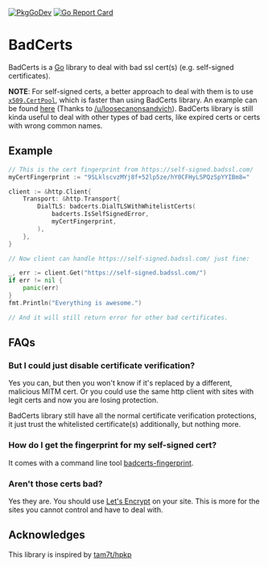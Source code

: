 [![PkgGoDev](https://pkg.go.dev/badge/github.com/fishy/badcerts)](https://pkg.go.dev/github.com/fishy/badcerts)
[![Go Report Card](https://goreportcard.com/badge/github.com/fishy/badcerts)](https://goreportcard.com/report/github.com/fishy/badcerts)

# BadCerts

BadCerts is a [Go](https://golang.org) library to deal with bad ssl cert(s)
(e.g. self-signed certificates).

**NOTE**: For self-signed certs, a better approach to deal with them is to use
[`x509.CertPool`](https://pkg.go.dev/crypto/x509#CertPool),
which is faster than using BadCerts library.
An example can be found
[here](https://github.com/fishy/blynk-proxy/blob/741ab221c0624d8b522428f7ac0958584c6d2a1f/main.go#L59-L77)
(Thanks to
[/u/loosecanonsandvich](https://www.reddit.com/r/golang/comments/8prc19/a_go_library_to_deal_with_bad_https_certs/e0dmnzp/)).
BadCerts library is still kinda useful to deal with other types of bad certs,
like expired certs or certs with wrong common names.

## Example

```go
// This is the cert fingerprint from https://self-signed.badssl.com/
myCertFingerprint := "9SLklscvzMYj8f+52lp5ze/hY0CFHyLSPQzSpYYIBm8="

client := &http.Client{
	Transport: &http.Transport{
		DialTLS: badcerts.DialTLSWithWhitelistCerts(
			badcerts.IsSelfSignedError,
			myCertFingerprint,
		),
	},
}

// Now client can handle https://self-signed.badssl.com/ just fine:

_, err := client.Get("https://self-signed.badssl.com/")
if err != nil {
	panic(err)
}
fmt.Println("Everything is awesome.")

// And it will still return error for other bad certificates.
```

## FAQs

### But I could just disable certificate verification?

Yes you can,
but then you won't know if it's replaced by a different, malicious MITM cert.
Or you could use the same http client with sites with legit certs and now you
are losing protection.

BadCerts library still have all the normal certificate verification protections,
it just trust the whitelisted certificate(s) additionally, but nothing more.

### How do I get the fingerprint for my self-signed cert?

It comes with a command line tool
[badcerts-fingerprint](https://pkg.go.dev/github.com/fishy/badcerts/cmd/badcerts-fingerprint).

### Aren't those certs bad?

Yes they are.
You should use [Let's Encrypt](https://letsencrypt.org/) on your site.
This is more for the sites you cannot control and have to deal with.

## Acknowledges

This library is inspired by [tam7t/hpkp](https://github.com/tam7t/hpkp)
